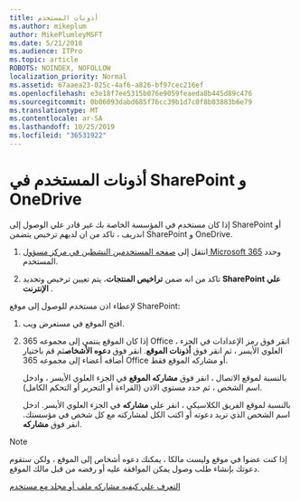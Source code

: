 ```yaml
---
title: أذونات المستخدم
ms.author: mikeplum
author: MikePlumleyMSFT
ms.date: 5/21/2018
ms.audience: ITPro
ms.topic: article
ROBOTS: NOINDEX, NOFOLLOW
localization_priority: Normal
ms.assetid: 67aaea23-025c-4af6-a826-bf97cec216ef
ms.openlocfilehash: e3e18f7ee5315b076e9059feaeda8b445d89c476
ms.sourcegitcommit: 0b06093dabd685f76cc39b1d7c0f8b03883b6e79
ms.translationtype: MT
ms.contentlocale: ar-SA
ms.lasthandoff: 10/25/2019
ms.locfileid: "36531922"
---
```

# <a name="user-permissions-in-sharepoint-and-onedrive"></a>أذونات المستخدم في SharePoint و OneDrive

إذا كان مستخدم في المؤسسة الخاصة بك غير قادر علي الوصول إلى SharePoint أو اندريف ، تاكد من ان لديهم ترخيص يتضمن SharePoint و OneDrive. 
  
1. انتقل إلى [صفحه المستخدمين النشطين في مركز مسؤول Microsoft 365](https://portal.office.com/adminportal/home#/users) وحدد المستخدم. 
    
2. تاكد من انه ضمن **تراخيص المنتجات**، يتم تعيين ترخيص وتحديد **SharePoint علي الإنترنت** . 
    
 لإعطاء اذن مستخدم للوصول إلى موقع SharePoint: 
  
1. افتح الموقع في مستعرض ويب.
    
2. إذا كان الموقع ينتمي إلى مجموعه 365 Office ، انقر فوق رمز الإعدادات في الجزء العلوي الأيسر ، ثم انقر فوق **أذونات الموقع**. انقر فوق **دعوه الأشخاص**ثم قم باختيار أضافه أعضاء إلى مجموعه 365 Office أو مشاركه الموقع فقط. 
    
    بالنسبة لموقع الاتصال ، انقر فوق **مشاركه الموقع** في الجزء العلوي الأيسر ، وادخل اسم الشخص ، ثم حدد مستوي الاذن (القراءة أو التحرير أو التحكم الكامل). 
    
    بالنسبة لموقع الفريق الكلاسيكي ، انقر علي **مشاركه** في الجزء العلوي الأيسر. ادخل اسم الشخص الذي تريد دعوته أو اكتب الكل لمشاركته مع كل شخص في مؤسستك. انقر فوق **مشاركه**.
    
> [!NOTE]
> إذا كنت عضوا في موقع وليست مالكا ، يمكنك دعوه أشخاص إلى الموقع ، ولكن ستقوم دعوتك بإنشاء طلب وصول يمكن الموافقة عليه أو رفضه من قبل مالك الموقع. 
  
[التعرف علي كيفيه مشاركه ملف أو مجلد مع مستخدم](https://go.microsoft.com/fwlink/?linkid=533408)
  

